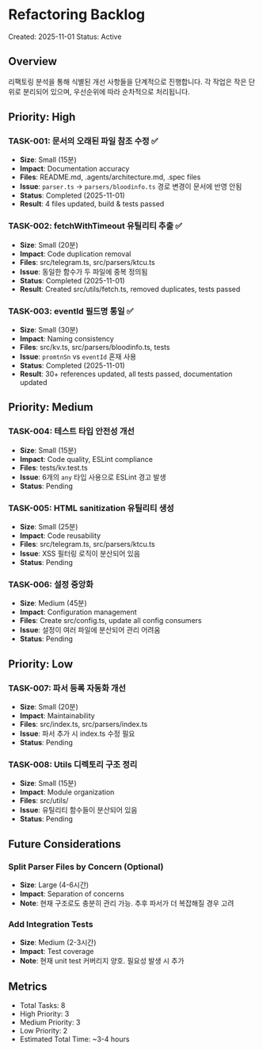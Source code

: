 # Refactoring Backlog

Created: 2025-11-01
Status: Active

## Overview
리팩토링 분석을 통해 식별된 개선 사항들을 단계적으로 진행합니다.
각 작업은 작은 단위로 분리되어 있으며, 우선순위에 따라 순차적으로 처리됩니다.

## Priority: High

### TASK-001: 문서의 오래된 파일 참조 수정 ✅
- **Size**: Small (15분)
- **Impact**: Documentation accuracy
- **Files**: README.md, .agents/architecture.md, .spec files
- **Issue**: `parser.ts` → `parsers/bloodinfo.ts` 경로 변경이 문서에 반영 안됨
- **Status**: Completed (2025-11-01)
- **Result**: 4 files updated, build & tests passed

### TASK-002: fetchWithTimeout 유틸리티 추출 ✅
- **Size**: Small (20분)
- **Impact**: Code duplication removal
- **Files**: src/telegram.ts, src/parsers/ktcu.ts
- **Issue**: 동일한 함수가 두 파일에 중복 정의됨
- **Status**: Completed (2025-11-01)
- **Result**: Created src/utils/fetch.ts, removed duplicates, tests passed

### TASK-003: eventId 필드명 통일 ✅
- **Size**: Small (30분)
- **Impact**: Naming consistency
- **Files**: src/kv.ts, src/parsers/bloodinfo.ts, tests
- **Issue**: `promtnSn` vs `eventId` 혼재 사용
- **Status**: Completed (2025-11-01)
- **Result**: 30+ references updated, all tests passed, documentation updated

## Priority: Medium

### TASK-004: 테스트 타입 안전성 개선
- **Size**: Small (15분)
- **Impact**: Code quality, ESLint compliance
- **Files**: tests/kv.test.ts
- **Issue**: 6개의 `any` 타입 사용으로 ESLint 경고 발생
- **Status**: Pending

### TASK-005: HTML sanitization 유틸리티 생성
- **Size**: Small (25분)
- **Impact**: Code reusability
- **Files**: src/telegram.ts, src/parsers/ktcu.ts
- **Issue**: XSS 필터링 로직이 분산되어 있음
- **Status**: Pending

### TASK-006: 설정 중앙화
- **Size**: Medium (45분)
- **Impact**: Configuration management
- **Files**: Create src/config.ts, update all config consumers
- **Issue**: 설정이 여러 파일에 분산되어 관리 어려움
- **Status**: Pending

## Priority: Low

### TASK-007: 파서 등록 자동화 개선
- **Size**: Small (20분)
- **Impact**: Maintainability
- **Files**: src/index.ts, src/parsers/index.ts
- **Issue**: 파서 추가 시 index.ts 수정 필요
- **Status**: Pending

### TASK-008: Utils 디렉토리 구조 정리
- **Size**: Small (15분)
- **Impact**: Module organization
- **Files**: src/utils/
- **Issue**: 유틸리티 함수들이 분산되어 있음
- **Status**: Pending

## Future Considerations

### Split Parser Files by Concern (Optional)
- **Size**: Large (4-6시간)
- **Impact**: Separation of concerns
- **Note**: 현재 구조로도 충분히 관리 가능. 추후 파서가 더 복잡해질 경우 고려

### Add Integration Tests
- **Size**: Medium (2-3시간)
- **Impact**: Test coverage
- **Note**: 현재 unit test 커버리지 양호. 필요성 발생 시 추가

## Metrics
- Total Tasks: 8
- High Priority: 3
- Medium Priority: 3
- Low Priority: 2
- Estimated Total Time: ~3-4 hours
